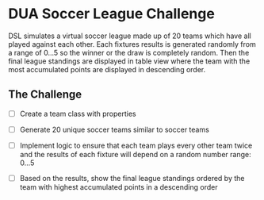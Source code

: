 # DUA Soccer League Challenge

DSL simulates a virtual soccer league made up of 20 teams which have all played against each other. Each fixtures results is generated randomly from a range of 0...5 so the winner or the draw is completely random. Then the final league standings are displayed in table view where the team with the most accumulated points are displayed in descending order.

## The Challenge

- [ ] Create a team class with properties
- [ ] Generate 20 unique soccer teams similar to soccer teams
- [ ] Implement logic to ensure that each team plays every other team twice and the results of each fixture will depend on a random number range: 0...5
- [ ] Based on the results, show the final league standings ordered by the team with highest accumulated points in a descending order

